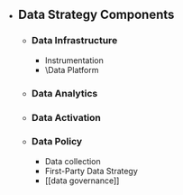 - ## Data Strategy Components
	- ### Data Infrastructure
		- Instrumentation
		- \Data Platform
	- ### Data Analytics
	- ### Data Activation
	- ### Data Policy
		- Data collection
		- First-Party Data Strategy
		- [[data governance]]